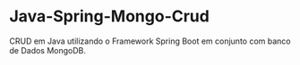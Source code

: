 # Java-Spring-Mongo-Crud
CRUD em Java utilizando o Framework Spring Boot em conjunto com banco de Dados MongoDB.
